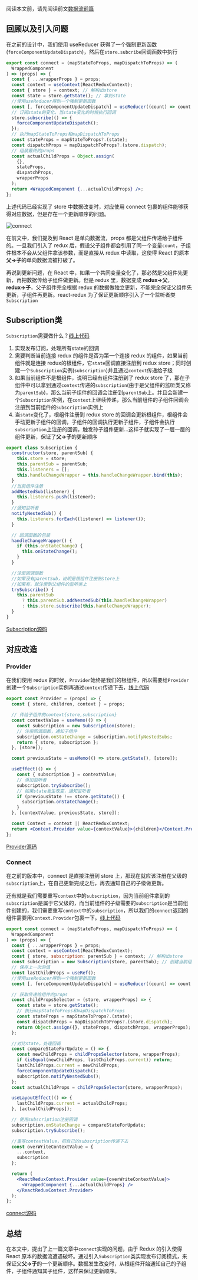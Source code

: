 阅读本文前，请先阅读前文[数据流前篇](/doc/React中的数据流管理.md)

## 回顾以及引入问题

在之前的设计中，我们使用 useReducer 获得了一个强制更新函数(`forceComponentUpdateDispatch`)，然后在`store.subcribe`回调函数中执行

```jsx
export const connect = (mapStateToProps, mapDispatchToProps) => (
  WrappedComponent
) => (props) => {
  const { ...wrapperProps } = props;
  const context = useContext(ReactReduxContext);
  const { store } = context; // 解构出store
  const state = store.getState(); // 拿到state
  //使用useReducer得到一个强制更新函数
  const [, forceComponentUpdateDispatch] = useReducer((count) => count + 1, 0);
  // 订阅state的变化，当state变化的时候执行回调
  store.subscribe(() => {
    forceComponentUpdateDispatch();
  });
  // 执行mapStateToProps和mapDispatchToProps
  const stateProps = mapStateToProps?.(state);
  const dispatchProps = mapDispatchToProps?.(store.dispatch);
  // 组装最终的props
  const actualChildProps = Object.assign(
    {},
    stateProps,
    dispatchProps,
    wrapperProps
  );
  return <WrappedComponent {...actualChildProps} />;
};
```

上述代码已经实现了 store 中数据改变时，对应使用 connect 包裹的组件能够获得对应数据，但是存在一个更新顺序的问题。

![connect](https://user-images.githubusercontent.com/38368040/161436788-83925945-4c39-4257-9285-74675e8e6754.png)

在前文中，我们提及到 React 是单向数据流，props 都是父组件传递给子组件的。一旦我们引入了 redux 后，假设父子组件都会引用了同一个变量`count`，子组件根本不会从父组件拿该参数，而是直接从 redux 中读取，这使得 React 的原本**父→子**的单向数据流被打破了。

再说到更新问题，在 React 中，如果一个共同变量变化了，那必然是父组件先更新，再把数据传给子组件做更新。但是 redux 里，数据变成 **redux→父**，**redux→子**，父子组件完全根据 redux 的数据做独立更新，不能完全保证父组件先更新，子组件再更新。react-redux 为了保证更新顺序引入了一个监听者类`Subscription`

## Subscription类

`Subscription`需要做什么？[线上代码](https://codesandbox.io/s/upgrade-mini-react-redux-45h0df?file=/src/mini-react-redux/Subscription.js)

1. 实现发布订阅，处理所有state的回调
2. 需要判断当前连接 redux 的组件是否为第一个连接 redux 的组件，如果当前组件就是连接 redux的根组件，它`state`回调直接注册到 redux store；同时创建一个`Subscription`实例(`subscription`)并且通过`context`传递给子级
3. 如果当前组件不是根组件，说明已经有组件注册到了 redux store 了，那在子组件中可以拿到通过`context`传递的`subscription`(由于是父组件的监听类又称为`parentSub`)，那么当前子组件的回调会注册到`parentSub`上。并且会新建一个`Subscription`实例，在`context`上继续传递，那么当前组件的子组件回调会注册到当前组件的`Subscription`实例上
4. 当`state`变化了，根组件注册到 redux store 的回调会更新根组件，根组件会手动更新子组件的回调，子组件的回调执行更新子组件，子组件会执行`subscription`上注册的回调，触发孙子组件更新...这样子就实现了一层一层的组件更新，保证了**父→子**的更新顺序

```jsx
export class Subscription {
  constructor(store, parentSub) {
    this.store = store;
    this.parentSub = parentSub;
    this.listeners = [];
    this.handleChangeWrapper = this.handleChangeWrapper.bind(this);
  }
  //当前组件注册
  addNestedSub(listener) {
    this.listeners.push(listener);
  }
  //通知监听者
  notifyNestedSub() {
    this.listeners.forEach((listener) => listener());
  }

  // 回调函数的包装
  handleChangeWrapper() {
    if (this.onStateChange) {
      this.onStateChange();
    }
  }

  //注册回调函数
  //如果没有parentSub，说明是根组件注册到store上
  //如果有，就注册到父组件的监听类上
  trySubscribe() {
    this.parentSub
      ? this.parentSub.addNestedSub(this.handleChangeWrapper)
      : this.store.subscribe(this.handleChangeWrapper);
  }
}
```

[Subscription源码](https://github.com/reduxjs/react-redux/blob/v7.2.0/src/utils/Subscription.js#L74)

## 对应改造

### Provider

在我们使用 redux 的时候，`Provider`始终是我们的根组件，所以需要给`Provider`创建一个`Subscription`实例再通过`context`传递下去，[线上代码](https://codesandbox.io/s/upgrade-mini-react-redux-45h0df?file=/src/mini-react-redux/Provider.tsx)

```jsx
export const Provider = (props) => {
  const { store, children, context } = props;

  // 传给子组件的context{store,subscription}
  const contextValue = useMemo(() => {
    const subscription = new Subscription(store);
    // 注册回调函数，通知子组件
    subscription.onStateChange = subscription.notifyNestedSubs;
    return { store, subscription };
  }, [store]);

  const previousState = useMemo(() => store.getState(), [store]);

  useEffect(() => {
    const { subscription } = contextValue;
    // 添加监听者
    subscription.trySubscribe();
    // 如果state发生改变，通知监听者
    if (previousState !== store.getState()) {
      subscription.onStateChange();
    }
  }, [contextValue, previousState, store]);

  const Context = context || ReactReduxContext;
  return <Context.Provider value={contextValue}>{children}</Context.Provider>;
};
```

[Provider源码](https://github.com/reduxjs/react-redux/blob/v7.2.0/src/components/Provider.js#L6)

### Connect

在之前的版本中，connect 是直接注册到 store 上，那现在就应该注册在父级的`subscription`上，在自己更新完成之后，再去通知自己的子级做更新。

还有就是我们需要重写`context`中的`subscription`，因为当前组件拿到的`subscription`是属于它父级的，而当前组件的子级需要的`subscription`是当前组件创建的，我们需要重写`context`中的`subscription`，所以我们的`connect`返回的组件需要用`Context.Provider`包裹一下。[线上代码](https://codesandbox.io/s/upgrade-mini-react-redux-45h0df?file=/src/mini-react-redux/connect.tsx)

```jsx
export const connect = (mapStateToProps, mapDispatchToProps) => (
  WrappedComponent
) => (props) => {
  const { ...wrapperProps } = props;
  const context = useContext(ReactReduxContext);
  const { store, subscription: parentSub } = context; // 解构出store
  const subscription = new Subscription(store, parentSub); // 创建当前组件的subscription
  // 保存上一次的值
  const lastChildProps = useRef();
  //使用useReducer得到一个强制更新函数
  const [, forceComponentUpdateDispatch] = useReducer((count) => count + 1, 0);

  // 获取传递给组件的props
  const childPropsSelector = (store, wrapperProps) => {
    const state = store.getState();
    // 执行mapStateToProps和mapDispatchToProps
    const stateProps = mapStateToProps?.(state);
    const dispatchProps = mapDispatchToProps?.(store.dispatch);
    return Object.assign({}, stateProps, dispatchProps, wrapperProps);
  };

  //对比state，处理回调
  const compareStateForUpdate = () => {
    const newChildProps = childPropsSelector(store, wrapperProps);
    if (isEqual(newChildProps, lastChildProps.current)) return;
    lastChildProps.current = newChildProps;
    forceComponentUpdateDispatch();
    subscription.notifyNestedSubs();
  };
  const actualChildProps = childPropsSelector(store, wrapperProps);

  useLayoutEffect(() => {
    lastChildProps.current = actualChildProps;
  }, [actualChildProps]);

  // 使用subscription注册回调
  subscription.onStateChange = compareStateForUpdate;
  subscription.trySubscribe();

  //重写contextValue，把自己的subscription传递下去
  const overWriteContextValue = {
    ...context,
    subscription
  };

  return (
    <ReactReduxContext.Provider value={overWriteContextValue}>
      <WrappedComponent {...actualChildProps} />
    </ReactReduxContext.Provider>
  );
};
```

[connect源码](https://github.com/reduxjs/react-redux/blob/v7.2.0/src/connect/connect.js#L46)

## 总结
在本文中，提出了上一篇文章中`connect`实现的问题，由于 Redux 的引入使得 React 原本的数据流遭遇破坏。通过引入`Subscription`类实现发布订阅模式，来保证父**父→子**的一个更新顺序。数据发生改变时，从根组件开始通知自己的子组件，子组件通知其子组件，这样来保证更新顺序。

